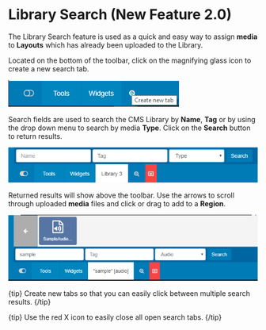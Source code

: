 <!--toc=layouts-->

# Library Search (New Feature 2.0)

The Library Search feature is used as a quick and easy way to assign **media** to **Layouts** which has already been uploaded to the Library.

Located on the bottom of the toolbar, click on the magnifying glass icon to create a new search tab.

![Library Search Tab](img/v2_layouts_library_tab.png)



Search fields are used to search the CMS Library by **Name**, **Tag** or by using the drop down menu to search by media **Type**. Click on the **Search** button to return results.



![Tab Search](img/v2_layouts_tab_search.png)



Returned results will show above the toolbar. Use the arrows to scroll through uploaded **media** files and click or drag to add to a **Region**. 

![Search Results](img/v2_layouts_search_results.png)

{tip}
Create new tabs so that you can easily click between multiple search results.
{/tip}

{tip}
Use the red X icon to easily close all open search tabs.
{/tip}

